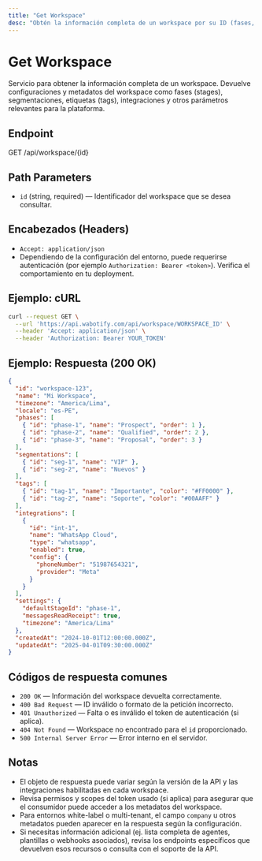 ```yaml
---
title: "Get Workspace"
desc: "Obtén la información completa de un workspace por su ID (fases, segmentaciones, etiquetas, integraciones y configuración)."
---
```


# Get Workspace

Servicio para obtener la información completa de un workspace. Devuelve configuraciones y metadatos del workspace como fases (stages), segmentaciones, etiquetas (tags), integraciones y otros parámetros relevantes para la plataforma.

## Endpoint

GET /api/workspace/{id}

## Path Parameters

- `id` (string, required) — Identificador del workspace que se desea consultar.

## Encabezados (Headers)

- `Accept: application/json`
- Dependiendo de la configuración del entorno, puede requerirse autenticación (por ejemplo `Authorization: Bearer <token>`). Verifica el comportamiento en tu deployment.

## Ejemplo: cURL

```sh
curl --request GET \
  --url 'https://api.wabotify.com/api/workspace/WORKSPACE_ID' \
  --header 'Accept: application/json' \
  --header 'Authorization: Bearer YOUR_TOKEN'
```

## Ejemplo: Respuesta (200 OK)

```json
{
  "id": "workspace-123",
  "name": "Mi Workspace",
  "timezone": "America/Lima",
  "locale": "es-PE",
  "phases": [
    { "id": "phase-1", "name": "Prospect", "order": 1 },
    { "id": "phase-2", "name": "Qualified", "order": 2 },
    { "id": "phase-3", "name": "Proposal", "order": 3 }
  ],
  "segmentations": [
    { "id": "seg-1", "name": "VIP" },
    { "id": "seg-2", "name": "Nuevos" }
  ],
  "tags": [
    { "id": "tag-1", "name": "Importante", "color": "#FF0000" },
    { "id": "tag-2", "name": "Soporte", "color": "#00AAFF" }
  ],
  "integrations": [
    {
      "id": "int-1",
      "name": "WhatsApp Cloud",
      "type": "whatsapp",
      "enabled": true,
      "config": {
        "phoneNumber": "51987654321",
        "provider": "Meta"
      }
    }
  ],
  "settings": {
    "defaultStageId": "phase-1",
    "messagesReadReceipt": true,
    "timezone": "America/Lima"
  },
  "createdAt": "2024-10-01T12:00:00.000Z",
  "updatedAt": "2025-04-01T09:30:00.000Z"
}
```

## Códigos de respuesta comunes

- `200 OK` — Información del workspace devuelta correctamente.
- `400 Bad Request` — ID inválido o formato de la petición incorrecto.
- `401 Unauthorized` — Falta o es inválido el token de autenticación (si aplica).
- `404 Not Found` — Workspace no encontrado para el `id` proporcionado.
- `500 Internal Server Error` — Error interno en el servidor.

## Notas

- El objeto de respuesta puede variar según la versión de la API y las integraciones habilitadas en cada workspace.
- Revisa permisos y scopes del token usado (si aplica) para asegurar que el consumidor puede acceder a los metadatos del workspace.
- Para entornos white-label o multi-tenant, el campo `company` u otros metadatos pueden aparecer en la respuesta según la configuración.
- Si necesitas información adicional (ej. lista completa de agentes, plantillas o webhooks asociados), revisa los endpoints específicos que devuelven esos recursos o consulta con el soporte de la API.
